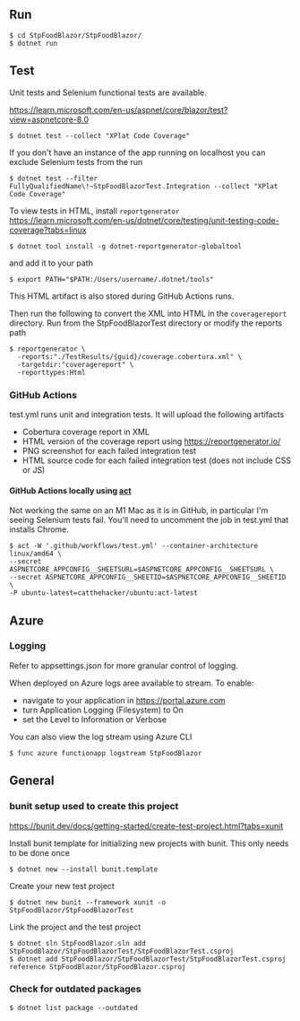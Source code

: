 
## Run

    $ cd StpFoodBlazor/StpFoodBlazor/
    $ dotnet run

## Test
Unit tests and Selenium functional tests are available.

https://learn.microsoft.com/en-us/aspnet/core/blazor/test?view=aspnetcore-8.0

    $ dotnet test --collect "XPlat Code Coverage"

If you don't have an instance of the app running on localhost you can exclude Selenium tests from the run

    $ dotnet test --filter FullyQualifiedName\!~StpFoodBlazorTest.Integration --collect "XPlat Code Coverage"

To view tests in HTML, install `reportgenerator` https://learn.microsoft.com/en-us/dotnet/core/testing/unit-testing-code-coverage?tabs=linux

    $ dotnet tool install -g dotnet-reportgenerator-globaltool

and add it to your path

    $ export PATH="$PATH:/Users/username/.dotnet/tools"

This HTML artifact is also stored during GitHub Actions runs.

Then run the following to convert the XML into HTML in the `coveragereport` directory.
Run from the StpFoodBlazorTest directory or modify the reports path

    $ reportgenerator \
      -reports:"./TestResults/{guid}/coverage.cobertura.xml" \
      -targetdir:"coveragereport" \
      -reporttypes:Html


### GitHub Actions

test.yml runs unit and integration tests. It will upload the following artifacts
* Cobertura coverage report in XML
* HTML version of the coverage report using https://reportgenerator.io/
* PNG screenshot for each failed integration test
* HTML source code for each failed integration test (does not include CSS or JS)

#### GitHub Actions locally using [act](https://github.com/nektos/act)
Not working the same on an M1 Mac as it is in GitHub, in particular I'm seeing Selenium tests fail.
You'll need to uncomment the job in test.yml that installs Chrome.

    $ act -W '.github/workflows/test.yml' --container-architecture linux/amd64 \
    --secret ASPNETCORE_APPCONFIG__SHEETSURL=$ASPNETCORE_APPCONFIG__SHEETSURL \
    --secret ASPNETCORE_APPCONFIG__SHEETID=$ASPNETCORE_APPCONFIG__SHEETID \
    -P ubuntu-latest=catthehacker/ubuntu:act-latest

## Azure

### Logging
Refer to appsettings.json for more granular control of logging.

When deployed on Azure logs aree available to stream. To enable:
* navigate to your application in https://portal.azure.com
* turn Application Logging (Filesystem) to On
* set the Level to Information or Verbose

You can also view the log stream using Azure CLI

    $ func azure functionapp logstream StpFoodBlazor


## General

### bunit setup used to create this project

https://bunit.dev/docs/getting-started/create-test-project.html?tabs=xunit

Install bunit template for initializing new projects with bunit. This only needs to be done once

    $ dotnet new --install bunit.template

Create your new test project

    $ dotnet new bunit --framework xunit -o StpFoodBlazor/StpFoodBlazorTest

Link the project and the test project

    $ dotnet sln StpFoodBlazor.sln add StpFoodBlazor/StpFoodBlazorTest/StpFoodBlazorTest.csproj
    $ dotnet add StpFoodBlazor/StpFoodBlazorTest/StpFoodBlazorTest.csproj reference StpFoodBlazor/StpFoodBlazor.csproj

### Check for outdated packages

    $ dotnet list package --outdated
